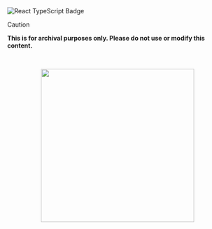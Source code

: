   <img src="https://img.shields.io/badge/Made%20with-React%20&%20TypeScript-ffd5ff?style=for-the-badge&color=ef9f9c&logoColor=85e185&labelColor=1c1c29" alt="React TypeScript Badge" />



> [!CAUTION]
> **This is for archival purposes only. Please do not use or modify this content.**

<br>

<p align="center">
<a href="https://discord.com/invite/8NJWstnUHd">
<img src="https://invidget.switchblade.xyz/8NJWstnUHd" width="350">
</a>
</p>
